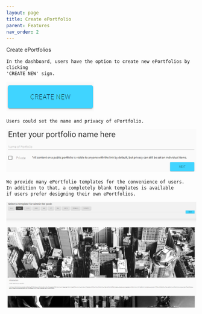 ```yaml
---
layout: page
title: Create ePortfolio
parent: Features
nav_order: 2
---
```


Create ePortfolios                
     
                   
    In the dashboard, users have the option to create new ePortfolios by clicking                    
    'CREATE NEW' sign.                                         
                                                   
![create0](../img/create0.PNG)                     
                                    

                                            
    Users could set the name and privacy of ePortfolio.                           
                                                   
![createPorfolio1](../img/createPorfolio1.PNG)                    
                                                

                                            
    We provide many ePortfolio templates for the convenience of users.    
    In addition to that, a completely blank templates is available         
    if users prefer designing their own ePortfolios.                                  
                                                         
![chooseTemplate1](../img/chooseTemplate1.PNG)                                                       

                                                  
                                          
